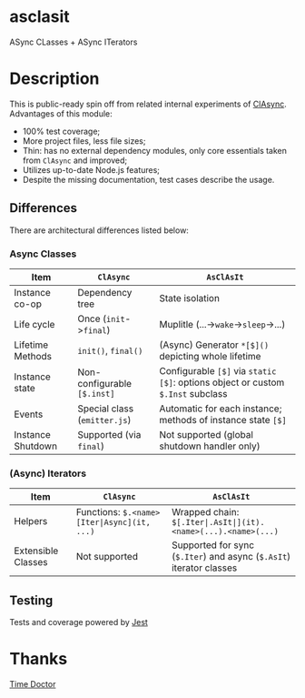 # asclasit
ASync CLasses + ASync ITerators

# Description
This is public-ready spin off from related internal experiments of [ClAsync](https://github.com/tarquas/clasync).
Advantages of this module:
- 100% test coverage;
- More project files, less file sizes;
- Thin: has no external dependency modules, only core essentials taken from `ClAsync` and improved; 
- Utilizes up-to-date Node.js features;
- Despite the missing documentation, test cases describe the usage.

## Differences
There are architectural differences listed below:

### Async Classes
| Item        |  `ClAsync` |  `AsClAsIt` |
|-------------|------------|-------------|
| Instance co-op | Dependency tree | State isolation |
| Life cycle  | Once (`init`->`final`) | Muplitle (...->`wake`->`sleep`->...) |
| Lifetime Methods | `init()`, `final()` | (Async) Generator `*[$]()` depicting whole lifetime |
| Instance state | Non-configurable `[$.inst]` | Configurable `[$]` via `static [$]`: options object or custom `$.Inst` subclass |
| Events      | Special class (`emitter.js`) | Automatic for each instance; methods of instance state `[$]` |
| Instance Shutdown | Supported (via `final`) | Not supported (global shutdown handler only) |

### (Async) Iterators
| Item        |  `ClAsync` |  `AsClAsIt` |
|-------------|------------|-------------|
| Helpers     | Functions: `$.<name>[Iter\|Async](it, ...)` | Wrapped chain: `$[.Iter\|.AsIt\|](it).<name>(...).<name>(...)` |
| Extensible Classes | Not supported | Supported for sync (`$.Iter`) and async (`$.AsIt`) iterator classes |

## Testing
Tests and coverage powered by [Jest](https://jestjs.io/)

# Thanks
[Time Doctor](https://timedoctor.com/)
